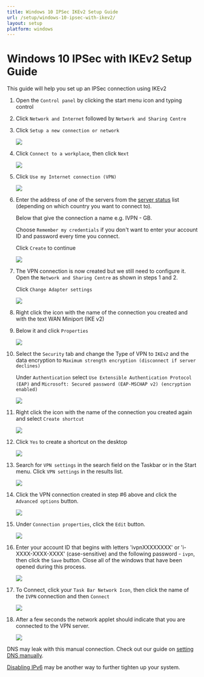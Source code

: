 ```yaml
---
title: Windows 10 IPSec IKEv2 Setup Guide
url: /setup/windows-10-ipsec-with-ikev2/
layout: setup
platform: windows
---
```

# Windows 10 IPSec with IKEv2 Setup Guide

This guide will help you set up an IPSec connection using IKEv2

1.  Open the `Control panel` by clicking the start menu icon and typing control

2.  Click `Network and Internet` followed by `Network and Sharing Centre`

3.  Click `Setup a new connection or network`

    ![](/images-static/uploads/windows-10-ipsec-with-ikev2-003.png)

4.  Click `Connect to a workplace`, then click `Next`

    ![](/images-static/uploads/windows-10-ipsec-with-ikev2-004.png)

5.  Click `Use my Internet connection (VPN)`

    ![](/images-static/uploads/windows-10-ipsec-with-ikev2-005.png)

6.  Enter the address of one of the servers from the [server status](/status/) list (depending on which country you want to connect to).
    
    Below that give the connection a name e.g. IVPN - GB.
    
    Choose `Remember my credentials` if you don't want to enter your account ID and password every time you connect.
    
    Click `Create` to continue

    ![](/images-static/uploads/windows-10-ipsec-with-ikev2-006.png)

7.  The VPN connection is now created but we still need to configure it. Open the `Network and Sharing Centre` as shown in steps 1 and 2.
    
    Click `Change Adapter settings`

    ![](/images-static/uploads/windows-10-ipsec-with-ikev2-007.png)

8.  Right click the icon with the name of the connection you created and with the text WAN Miniport (IKE v2)

9.  Below it and click `Properties`

    ![](/images-static/uploads/windows-10-ipsec-with-ikev2-009.png)

10.  Select the `Security` tab and change the Type of VPN to `IKEv2` and the data encryption to `Maximum strength encryption (disconnect if server declines)`  

     Under `Authentication` select `Use Extensible Authentication Protocol (EAP)` and `Microsoft: Secured password (EAP-MSCHAP v2) (encryption enabled)`  

     ![](/images-static/uploads/windows-10-ipsec-with-ikev2-010.png)

11.  Right click the icon with the name of the connection you created again and select `Create shortcut`

     ![](/images-static/uploads/windows-10-ipsec-with-ikev2-011.png)

12.  Click `Yes` to create a shortcut on the desktop

     ![](/images-static/uploads/windows-10-ipsec-with-ikev2-012.png)

13.  Search for `VPN settings` in the search field on the Taskbar or in the Start menu. Click `VPN settings` in the results list.

     ![](/images-static/uploads/windows-10-ipsec-with-ikev2-013a-130-search-vpn.png)

14.  Click the VPN connection created in step #6 above and click the `Advanced options` button.

     ![](/images-static/uploads/windows-10-ipsec-with-ikev2-013b-140-advanced-options.png)

15.  Under `Connection properties`, click the `Edit` button.

     ![](/images-static/uploads/windows-10-ipsec-with-ikev2-013c-150-connection-properties.png)

16.  Enter your account ID that begins with letters 'ivpnXXXXXXXX' or 'i-XXXX-XXXX-XXXX' (case-sensitive) and the following password - `ivpn`, then click the `Save` button. Close all of the windows that have been opened during this process.

     ![](/images-static/uploads/windows-10-ipsec-with-ikev2-013d-160-ivpn-username-password.png)

17.  To Connect, click your `Task Bar Network Icon`, then click the name of the `IVPN` connection and then `Connect`

     ![](/images-static/uploads/windows-10-ipsec-with-ikev2-013.png)

18.  After a few seconds the network applet should indicate that you are connected to the VPN server.

     ![](/images-static/uploads/windows-10-ipsec-with-ikev2-015.png)


DNS may leak with this manual connection. Check out our guide on [setting DNS manually](/knowledgebase/windows/windows-10-set-ivpn-dns-servers-manually/).

[Disabling IPv6](/knowledgebase/windows/windows-10-disable-ipv6/) may be another way to further tighten up your system.
